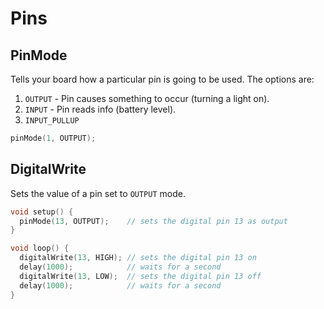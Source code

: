 # Pins

## PinMode

Tells your board how a particular pin is going to be used. The options are:

1. `OUTPUT` - Pin causes something to occur (turning a light on).
2. `INPUT` - Pin reads info (battery level).
3. `INPUT_PULLUP`

```C++
pinMode(1, OUTPUT);
```

## DigitalWrite

Sets the value of a pin set to `OUTPUT` mode.

```C++
void setup() {
  pinMode(13, OUTPUT);    // sets the digital pin 13 as output
}

void loop() {
  digitalWrite(13, HIGH); // sets the digital pin 13 on
  delay(1000);            // waits for a second
  digitalWrite(13, LOW);  // sets the digital pin 13 off
  delay(1000);            // waits for a second
}
```
